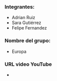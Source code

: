 ### Integrantes:
- Adrian Ruiz
- Sara Gutiérrez
- Felipe Fernandez

### Nombre del grupo:
- Europa

### URL video YouTube
- 
